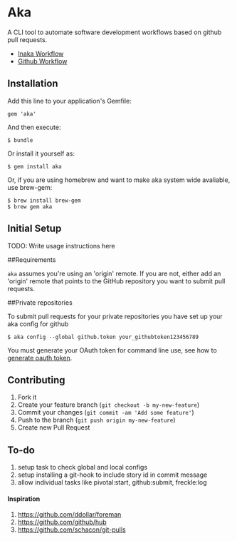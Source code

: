 # Aka

A CLI tool to automate software development workflows based on github pull requests.

* [Inaka Workflow](https://github.com/inaka/inaka_corp/wiki/Inaka-Workflow)
* [Github Workflow](http://scottchacon.com/2011/08/31/github-flow.html)

## Installation

Add this line to your application's Gemfile:

    gem 'aka'

And then execute:

    $ bundle

Or install it yourself as:

    $ gem install aka
    
Or, if you are using homebrew and want to make aka system wide avaliable, use brew-gem:

    $ brew install brew-gem
    $ brew gem aka

## Initial Setup

TODO: Write usage instructions here

##Requirements

`aka` assumes you're using an 'origin' remote.  If you are not,
either add an 'origin' remote that points to the GitHub repository you want to submit pull requests.

##Private repositories

To submit pull requests for your private repositories you have set up your aka config for github

    $ aka config --global github.token your_githubtoken123456789

You must generate your OAuth token for command line use, see how to [generate oauth token](https://help.github.com/articles/creating-an-oauth-token-for-command-line-use).

## Contributing

1. Fork it
2. Create your feature branch (`git checkout -b my-new-feature`)
3. Commit your changes (`git commit -am 'Add some feature'`)
4. Push to the branch (`git push origin my-new-feature`)
5. Create new Pull Request

## To-do

1. setup task to check global and local configs
2. setup installing a git-hook to include story id in commit message
3. allow individual tasks like pivotal:start, github:submit, freckle:log

#### Inspiration

1. https://github.com/ddollar/foreman
2. https://github.com/github/hub
3. https://github.com/schacon/git-pulls
